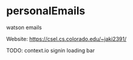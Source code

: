 # personalEmails
watson emails

Website:
https://csel.cs.colorado.edu/~jaki2391/

TODO:
context.io signin
loading bar
